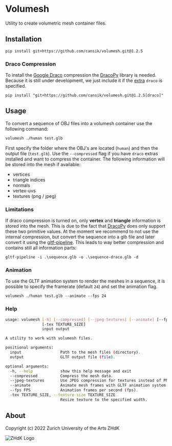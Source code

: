 # Volumesh
Utility to create volumetric mesh container files.

## Installation

```
pip install git+https://github.com/cansik/volumesh.git@1.2.5
```

### Draco Compression
To install the [Google Draco](https://google.github.io/draco/) compression the [DracoPy](https://github.com/seung-lab/DracoPy) library is needed. Because it is still under development, we just include it if the [extra](https://packaging.python.org/en/latest/tutorials/installing-packages/#installing-setuptools-extras) `draco` is specified.

```
pip install "git+https://github.com/cansik/volumesh.git@1.2.5[draco]"
```

## Usage

To convert a sequence of OBJ files into a volumesh container use the following command:

```bash
volumesh ./human test.glb
```

First specify the folder where the OBJ's are located (`human`) and then the output file (`test.glb`). Use the `--compressed` flag if you have `draco` extras installed and want to compress the container.
The following information will be stored into the mesh if available:

* vertices
* triangle indices
* normals
* vertex-uvs
* textures (png / jpeg)

### Limitations
If draco compression is turned on, only **vertex** and **triangle** information is stored into the mesh. This is due to the fact that [DracoPy](https://github.com/seung-lab/DracoPy) does only support these two primitive values. At the moment we recommend to not use the internal compression, but convert the sequence into a glb file and later convert it using the [gltf-pipeline](https://github.com/CesiumGS/gltf-pipeline). This leads to way better compression and contains still all information parts:

```
gltf-pipeline -i .\sequence.glb -o .\sequence-draco.glb -d
```

### Animation
To use the GLTF animation system to render the meshes in a sequence, it is possible to specify the framerate (default `24`) and set the animation flag.

```
volumesh ./human test.glb --animate --fps 24
```

### Help

```bash
usage: volumesh [-h] [--compressed] [--jpeg-textures] [--animate] [--fps FPS]
                [-tex TEXTURE_SIZE]
                input output

A utility to work with volumesh files.

positional arguments:
  input                 Path to the mesh files (directory).
  output                GLTF output file (file).

optional arguments:
  -h, --help            show this help message and exit
  --compressed          Compress the mesh data.
  --jpeg-textures       Use JPEG compression for textures instead of PNG.
  --animate             Animate mesh frames with GLTF animation system.
  --fps FPS             Animation frames per second (fps).
  -tex TEXTURE_SIZE, --texture-size TEXTURE_SIZE
                        Resize texture to the specified width.
```

## About
Copyright (c) 2022 Zurich University of the Arts ZHdK

![ZHdK Logo](https://lh4.googleusercontent.com/-7NafHJ8zrlE/AAAAAAAAAAI/AAAAAAAAAAA/x4MYabXKMVQ/s88-p-k-no-ns-nd/photo.jpg)